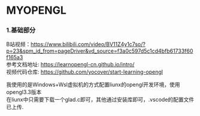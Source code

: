 # MYOPENGL

### 1.基础部分

B站视频：https://www.bilibili.com/video/BV11Z4y1c7so/?p=23&spm_id_from=pageDriver&vd_source=f3a0c597d5c1cd4bfb61733f60f165a3
<br>
参考文档地址: https://learnopengl-cn.github.io/intro/
<br>
视频代码仓库: https://github.com/yocover/start-learning-opengl
<br>

我使用的是Windows+Wsl虚拟机的方式配置liunx的opengl开发环境，使用opengl3.3版本
<br>
在liunx中只需要下载一个glad.c即可，其他通过安装库即可，.vscode的配置文件已上传.

